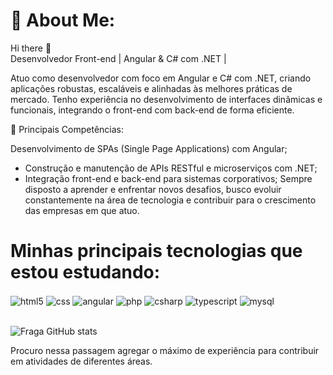 # 💫 About Me:
Hi there 👋<br>
Desenvolvedor Front-end | Angular & C# com .NET | 

Atuo como desenvolvedor com foco em Angular e C# com .NET, criando aplicações robustas, escaláveis e alinhadas às melhores práticas de mercado. Tenho experiência no desenvolvimento de interfaces dinâmicas e funcionais, integrando o front-end com back-end de forma eficiente.

🔧 Principais Competências:

Desenvolvimento de SPAs (Single Page Applications) com Angular;
 - Construção e manutenção de APIs RESTful e microserviços com .NET;
 - Integração front-end e back-end para sistemas corporativos;
Sempre disposto a aprender e enfrentar novos desafios, busco evoluir constantemente na área de tecnologia e contribuir para o crescimento das empresas em que atuo.

# Minhas principais tecnologias que estou estudando: 

<div style="display: inline_block">
  <img align="center" alt="html5" src="https://img.shields.io/badge/HTML5-E34F26?style=for-the-badge&logo=html5&logoColor=white" />
  <img align="center" alt="css" src="https://img.shields.io/badge/CSS3-1572B6?style=for-the-badge&logo=css3&logoColor=white" />
  <img align="center" alt="angular" src="https://img.shields.io/badge/Angular-DD0031?style=for-the-badge&logo=angular&logoColor=white" />
  <img align="center" alt="php" src="https://img.shields.io/badge/PHP-777BB4?style=for-the-badge&logo=php&logoColor=white" />
  <img align="center" alt="csharp" src="https://img.shields.io/badge/C%23-239120?style=for-the-badge&logo=c-sharp&logoColor=white" />
  <img align="center" alt="typescript" src="https://img.shields.io/badge/TypeScript-007ACC?style=for-the-badge&logo=typescript&logoColor=white" />
  <img align="center" alt="mysql" src="https://img.shields.io/badge/MySQL-005C84?style=for-the-badge&logo=mysql&logoColor=white" />
</div>
<br/>

![Fraga GitHub stats](https://github-readme-stats.vercel.app/api?username=phillipediniz19&show_icons=true&theme=dracula&count_private=true)

Procuro nessa passagem agregar o máximo de experiência para contribuir em atividades de diferentes áreas.
